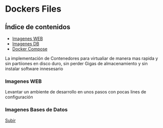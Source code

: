 <a name="top"></a>
# Dockers Files

## Índice de contenidos
* [Imagenes WEB](#item1)
* [Imagenes DB](#item2)
* [Docker Compose](#item3)

La implementación de Contenedores para virtualiar de manera mas rapida y sin partiiones en disco duro, sin perder Gigas de almacenamiento  y sin instalar software innesesario

<a name="item1"></a>
### Imagenes WEB
Levantar un ambiente de desarrollo en unos pasos con pocas lines de configuración


<a name="item2"></a>
### Imagenes Bases de Datos

[Subir](#top)
